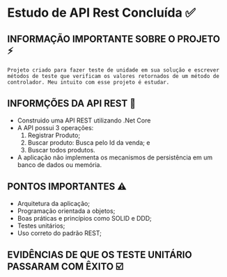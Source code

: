 # Estudo de API Rest Concluída ✅
## INFORMAÇÃO IMPORTANTE SOBRE O PROJETO ⚡
`Projeto criado para fazer teste de unidade em sua solução e escrever métodos de teste que verificam os valores retornados de um método de controlador. Meu intuito com esse projeto é estudar.` 
## INFORMÇÕES DA API REST 📝
- Construido uma API REST utilizando .Net Core
- A API possui 3 operações:
  1) Registrar Produto;
  2) Buscar produto: Busca pelo Id da venda; e
  3) Buscar todos produtos.
- A aplicação não implementa os mecanismos de persistência em um banco de dados ou memória.

## PONTOS IMPORTANTES ⚠️
 - Arquitetura da aplicação;
 - Programação orientada a objetos;
 - Boas práticas e princípios como SOLID e DDD;
 - Testes unitários;
 - Uso correto do padrão REST;
 
 ## EVIDÊNCIAS DE QUE OS TESTE UNITÁRIO PASSARAM COM ÊXITO ☑️
